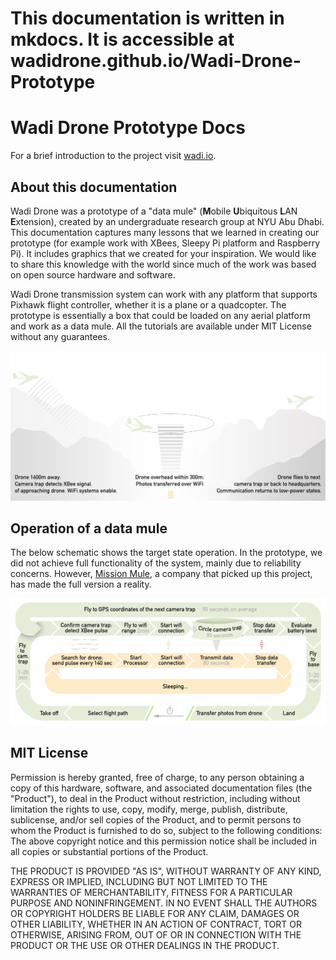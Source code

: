 # This documentation is written in mkdocs. It is accessible at wadidrone.github.io/Wadi-Drone-Prototype

# Wadi Drone Prototype Docs

For a brief introduction to the project visit [wadi.io](http://wadi.io).

## About this documentation

Wadi Drone was a prototype of a "data mule" (**M**obile **U**biquitous **L**AN **E**xtension), created by an undergraduate research group at NYU Abu Dhabi. This documentation captures many lessons that we learned in creating our prototype (for example work with XBees, Sleepy Pi platform and Raspberry Pi). It includes graphics that we created for your inspiration. We would like to share this knowledge with the world since much of the work was based on open source hardware and software. 

Wadi Drone transmission system can work with any platform that supports Pixhawk flight controller, whether it is a plane or a quadcopter. The prototype is essentially a box that could be loaded on any aerial platform and work as a data mule. All the tutorials are available under MIT License without any guarantees.

![Wadi Drone prototype diagram](/img/flying_drone.png)

## Operation of a data mule
The below schematic shows the target state operation. In the prototype, we did not achieve full functionality of the system, mainly due to reliability concerns. However, [Mission Mule](http://missionmule.com), a company that picked up this project, has made the full version a reality.

![Schematic showing target system operation](/img/big_flow_chart_v2.png)

## MIT License

Permission is hereby granted, free of charge, to any person obtaining a copy of this hardware, software, and associated documentation files (the "Product"), to deal in the Product without restriction, including without limitation the rights to use, copy, modify, merge, publish, distribute, sublicense, and/or sell copies of the Product, and to permit persons to whom the Product is furnished to do so, subject to the following conditions: The above copyright notice and this permission notice shall be included in all copies or substantial portions of the Product.

THE PRODUCT IS PROVIDED "AS IS", WITHOUT WARRANTY OF ANY KIND, EXPRESS OR IMPLIED, INCLUDING BUT NOT LIMITED TO THE WARRANTIES OF MERCHANTABILITY, FITNESS FOR A PARTICULAR PURPOSE AND NONINFRINGEMENT. IN NO EVENT SHALL THE AUTHORS OR COPYRIGHT HOLDERS BE LIABLE FOR ANY CLAIM, DAMAGES OR OTHER LIABILITY, WHETHER IN AN ACTION OF CONTRACT, TORT OR OTHERWISE, ARISING FROM, OUT OF OR IN CONNECTION WITH THE PRODUCT OR THE USE OR OTHER DEALINGS IN THE PRODUCT.


